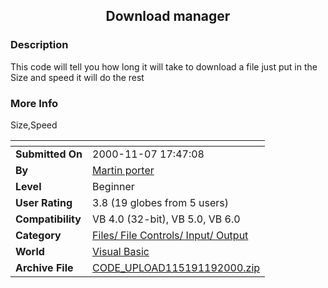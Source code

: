 ﻿<div align="center">

## Download manager


</div>

### Description

This code will tell you how long it will take to download a file just put in the Size and speed it will do the rest
 
### More Info
 
Size,Speed


<span>             |<span>
---                |---
**Submitted On**   |2000-11-07 17:47:08
**By**             |[Martin porter](https://github.com/Planet-Source-Code/PSCIndex/blob/master/ByAuthor/martin-porter.md)
**Level**          |Beginner
**User Rating**    |3.8 (19 globes from 5 users)
**Compatibility**  |VB 4\.0 \(32\-bit\), VB 5\.0, VB 6\.0
**Category**       |[Files/ File Controls/ Input/ Output](https://github.com/Planet-Source-Code/PSCIndex/blob/master/ByCategory/files-file-controls-input-output__1-3.md)
**World**          |[Visual Basic](https://github.com/Planet-Source-Code/PSCIndex/blob/master/ByWorld/visual-basic.md)
**Archive File**   |[CODE\_UPLOAD115191192000\.zip](https://github.com/Planet-Source-Code/martin-porter-download-manager__1-12671/archive/master.zip)








